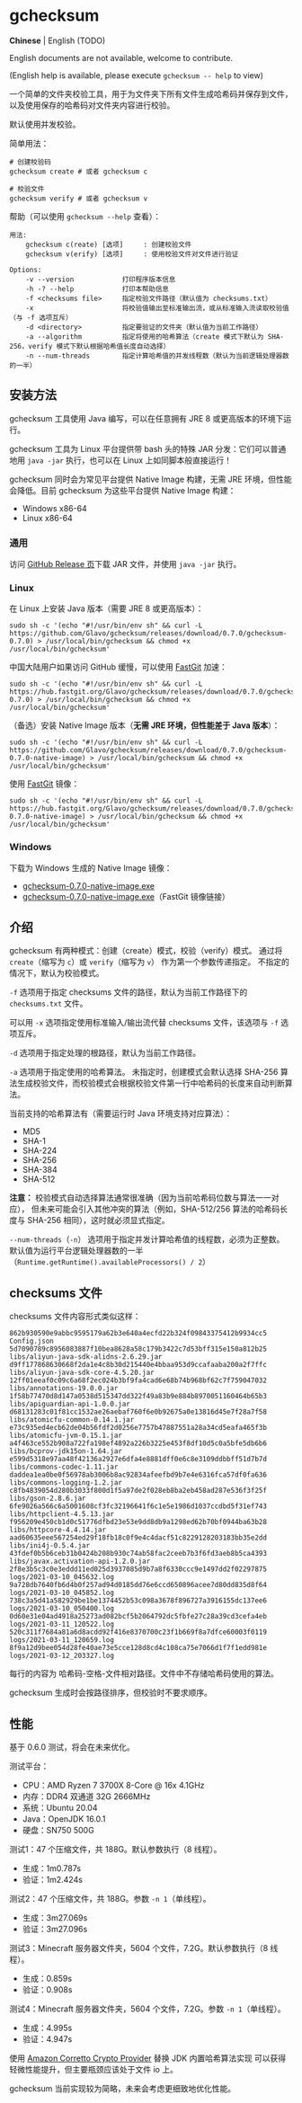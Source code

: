 # gchecksum

**Chinese** | English (TODO)

English documents are not available, welcome to contribute.

(English help is available, please execute `gchecksum -- help` to view)

一个简单的文件夹校验工具，用于为文件夹下所有文件生成哈希码并保存到文件，
以及使用保存的哈希码对文件夹内容进行校验。

默认使用并发校验。

简单用法：
```
# 创建校验码
gchecksum create # 或者 gchecksum c

# 校验文件
gchecksum verify # 或者 gchecksum v
```

帮助（可以使用 `gchecksum --help` 查看）：
```
用法:
    gchecksum c(reate) [选项]     : 创建校验文件
    gchecksum v(erify) [选项]     : 使用校验文件对文件进行验证

Options:
    -v --version            打印程序版本信息
    -h -? --help            打印本帮助信息
    -f <checksums file>     指定校验文件路径（默认值为 checksums.txt）
    -x                      将校验值输出至标准输出流，或从标准输入流读取校验值（与 -f 选项互斥）
    -d <directory>          指定要验证的文件夹（默认值为当前工作路径）
    -a --algorithm          指定将使用的哈希算法（create 模式下默认为 SHA-256，verify 模式下默认根据哈希值长度自动选择）
    -n --num-threads        指定计算哈希值的并发线程数（默认为当前逻辑处理器数的一半）
```

## 安装方法

gchecksum 工具使用 Java 编写，可以在任意拥有 JRE 8 或更高版本的环境下运行。

gchecksum 工具为 Linux 平台提供带 bash 头的特殊 JAR 分发：它们可以普通地用 `java -jar` 执行，也可以在 Linux 上如同脚本般直接运行！

gchecksum 同时会为常见平台提供 Native Image 构建，无需 JRE 环境，但性能会降低。目前 gchecksum 为这些平台提供 Native Image 构建：

* Windows x86-64
* Linux x86-64

### 通用

访问 [GitHub Release 页](https://github.com/Glavo/gchecksum/releases)下载 JAR 文件，并使用 `java -jar` 执行。

### Linux

在 Linux 上安装 Java 版本（需要 JRE 8 或更高版本）：

```shell
sudo sh -c '(echo "#!/usr/bin/env sh" && curl -L https://github.com/Glavo/gchecksum/releases/download/0.7.0/gchecksum-0.7.0) > /usr/local/bin/gchecksum && chmod +x /usr/local/bin/gchecksum'
```

中国大陆用户如果访问 GitHub 缓慢，可以使用 [FastGit](http://fastgit.org/) 加速：

```shell
sudo sh -c '(echo "#!/usr/bin/env sh" && curl -L https://hub.fastgit.org/Glavo/gchecksum/releases/download/0.7.0/gchecksum-0.7.0) > /usr/local/bin/gchecksum && chmod +x /usr/local/bin/gchecksum'
```

（备选）安装 Native Image 版本（**无需 JRE 环境，但性能差于 Java 版本**）：

```shell
sudo sh -c '(echo "#!/usr/bin/env sh" && curl -L https://github.com/Glavo/gchecksum/releases/download/0.7.0/gchecksum-0.7.0-native-image) > /usr/local/bin/gchecksum && chmod +x /usr/local/bin/gchecksum'
```

使用 [FastGit](http://fastgit.org/) 镜像：

```shell
sudo sh -c '(echo "#!/usr/bin/env sh" && curl -L https://hub.fastgit.org/Glavo/gchecksum/releases/download/0.7.0/gchecksum-0.7.0-native-image) > /usr/local/bin/gchecksum && chmod +x /usr/local/bin/gchecksum'
```

### Windows

下载为 Windows 生成的 Native Image 镜像：

* [gchecksum-0.7.0-native-image.exe](https://github.com/Glavo/gchecksum/releases/download/0.7.0/gchecksum-0.7.0-native-image.exe)
* [gchecksum-0.7.0-native-image.exe](https://hub.fastgit.org/Glavo/gchecksum/releases/download/0.7.0/gchecksum-0.7.0-native-image.exe)（FastGit 镜像链接）

## 介绍

gchecksum 有两种模式：创建（create）模式，校验（verify）模式。
通过将 `create`（缩写为 `c`）或 `verify`（缩写为 `v`） 作为第一个参数传递指定。
不指定的情况下，默认为校验模式。

`-f` 选项用于指定 checksums 文件的路径，默认为当前工作路径下的 `checksums.txt` 文件。

可以用 `-x` 选项指定使用标准输入/输出流代替 checksums 文件，该选项与 `-f` 选项互斥。

`-d` 选项用于指定处理的根路径，默认为当前工作路径。

`-a` 选项用于指定使用的哈希算法。
未指定时，创建模式会默认选择 SHA-256 算法生成校验文件，而校验模式会根据校验文件第一行中哈希码的长度来自动判断算法。

当前支持的哈希算法有（需要运行时 Java 环境支持对应算法）：

* MD5
* SHA-1
* SHA-224
* SHA-256
* SHA-384
* SHA-512

**注意：** 校验模式自动选择算法通常很准确（因为当前哈希码位数与算法一一对应），
但未来可能会引入其他冲突的算法（例如，SHA-512/256 算法的哈希码长度与 SHA-256 相同），这时就必须显式指定。

`--num-threads`（`-n`） 选项用于指定并发计算哈希值的线程数，必须为正整数。
默认值为运行平台逻辑处理器数的一半（`Runtime.getRuntime().availableProcessors() / 2`）

## checksums 文件

checksums 文件内容形式类似这样：
```
862b930590e9abbc9595179a62b3e640a4ecfd22b324f09843375412b9934cc5  Config.json
5d7090789c8956083887f10bea8628a58c179b3422c7d53bff315e150a812b25  libs/aliyun-java-sdk-alidns-2.6.29.jar
d9ff177868630668f2da1e4c8b30d215440e4bbaa953d9ccafaaba200a2f7ffc  libs/aliyun-java-sdk-core-4.5.20.jar
12ff01eeaf0c09c6a68f2ec024b3bf9fa4cad6e68b74b968bf62c7f759047032  libs/annotations-19.0.0.jar
1f58b77470d8d147a0538d515347dd322f49a83b9e884b8970051160464b65b3  libs/apiguardian-api-1.0.0.jar
d68131283c01f81cc1532ae26aebaf760f6e0b92675a0e13816d45e7f28a7f58  libs/atomicfu-common-0.14.1.jar
e73c935ed4ecb62de04b56fdf2d0256e7757b47887551a28a34cd5eafa465f3b  libs/atomicfu-jvm-0.15.1.jar
a4f463ce552b908a722fa198ef4892a226b3225e453f8df10d5c0a5bfe5db6b6  libs/bcprov-jdk15on-1.64.jar
e599d5318e97aa48f42136a2927e6dfa4e8881dff0e6c8e3109ddbbff51d7b7d  libs/commons-codec-1.11.jar
daddea1ea0be0f56978ab3006b8ac92834afeefbd9b7e4e6316fca57df0fa636  libs/commons-logging-1.2.jar
c8fb4839054d280b3033f800d1f5a97de2f028eb8ba2eb458ad287e536f3f25f  libs/gson-2.8.6.jar
6fe9026a566c6a5001608cf3fc32196641f6c1e5e1986d1037ccdbd5f31ef743  libs/httpclient-4.5.13.jar
f956209e450cb1d0c51776dfbd23e53e9dd8db9a1298ed62b70bf0944ba63b28  libs/httpcore-4.4.14.jar
aad60635eee567254ed29f18fb18c0f9e4c4dacf51c8229128203183bb35e2dd  libs/ini4j-0.5.4.jar
43fdef0b5b6ceb31b0424b208b930c74ab58fac2ceeb7b3f6fd3aeb8b5ca4393  libs/javax.activation-api-1.2.0.jar
2f8e3b5c3c0e3eddd11ed025d3937085d9b7a8f6330ccc9e1497dd2f02297875  logs/2021-03-10_045632.log
9a728db7640fb6d4b0f257ad94d0185dd76e6ccd650896acee7d80dd835d8f64  logs/2021-03-10_045852.log
738c3a5d41a582929be1be1374452b53c098a3678f896727a3916155dc137ee6  logs/2021-03-10_050400.log
0d60e31e04ad4918a25273ad082bcf5b2064792dc5fbfe27c28a39cd3cefa4eb  logs/2021-03-11_120522.log
520c311f7684a81a6d8acdd92f416e8370700c23f1b669f8a7dfce60003f0119  logs/2021-03-11_120659.log
8f9a12d9bee054d28fe40ae73e5cce128d8cd4c108ca75e7066d1f7f1edd981e  logs/2021-03-12_203327.log
```

每行的内容为 哈希码-空格-文件相对路径。文件中不存储哈希码使用的算法。

gchecksum 生成时会按路径排序，但校验时不要求顺序。

## 性能

基于 0.6.0 测试，将会在未来优化。

测试平台：

* CPU：AMD Ryzen 7 3700X 8-Core @ 16x 4.1GHz
* 内存：DDR4 双通道 32G 2666MHz
* 系统：Ubuntu 20.04
* Java：OpenJDK 16.0.1
* 硬盘：SN750 500G

测试1：47 个压缩文件，共 188G。默认参数执行（8 线程）。

* 生成：1m0.787s
* 验证：1m2.424s

测试2：47 个压缩文件，共 188G。参数 `-n 1`（单线程）。

* 生成：3m27.069s
* 验证：3m27.096s

测试3：Minecraft 服务器文件夹，5604 个文件，7.2G。默认参数执行（8 线程）。

* 生成：0.859s
* 验证：0.908s

测试4：Minecraft 服务器文件夹，5604 个文件，7.2G。参数 `-n 1`（单线程）。

* 生成：4.995s
* 验证：4.947s

使用 [Amazon Corretto Crypto Provider](https://github.com/corretto/amazon-corretto-crypto-provider) 替换 JDK 内置哈希算法实现
可以获得轻微性能提升，但主要瓶颈应该处于文件 io 上。

gchecksum 当前实现较为简略，未来会考虑更细致地优化性能。
